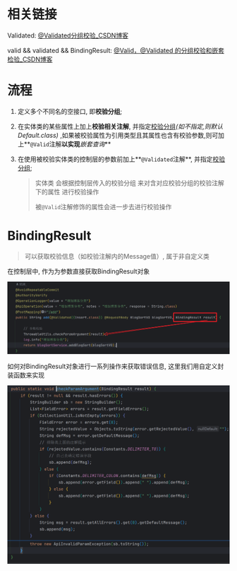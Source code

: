 # 相关链接

Validated: [@Validated分组校验_CSDN博客](https://blog.csdn.net/goxingman/article/details/130201679?ops_request_misc=&request_id=&biz_id=102&utm_term=@Validated({GetList.class})&utm_medium=distribute.pc_search_result.none-task-blog-2~all~sobaiduweb~default-0-130201679.142^v95^chatgptT3_1&spm=1018.2226.3001.4187)

valid && validated && BindingResult: [@Valid，@Validated 的分组校验和嵌套检验_CSDN博客](https://jiming.blog.csdn.net/article/details/127965610?spm=1001.2101.3001.6650.3&utm_medium=distribute.pc_relevant.none-task-blog-2~default~CTRLIST~Rate-3-127965610-blog-130201679.235^v38^pc_relevant_default_base&depth_1-utm_source=distribute.pc_relevant.none-task-blog-2~default~CTRLIST~Rate-3-127965610-blog-130201679.235^v38^pc_relevant_default_base&utm_relevant_index=6)

# 流程

1. 定义多个不同名的空接口, 即**校验分组**;

1. 在实体类的某些属性上加上**校验相关注解**, 并指定<u>校验分组</u>*(如不指定,则默认Default.class)* ,如果被校验属性为引用类型且其属性也含有校验参数,则可加上**`@Valid`注解**以实现***嵌套查询***

1. 在使用被校验实体类的控制层的参数前加上**`@Validated`注解**, 并指定<u>校验分组</u>;

    > 实体类 会根据控制层传入的校验分组 来对含对应校验分组的校验注解下的属性 进行校验操作
    >
    > 被`@Valid`注解修饰的属性会进一步去进行校验操作



# BindingResult

> 可以获取校验信息（如校验注解内的Message值）, 属于非自定义类

在控制层中, 作为为参数直接获取BindingResult对象

![image-20231010154617427](./image-20231010154617427.png)

如何对BindingResult对象进行一系列操作来获取错误信息, 这里我们用自定义封装函数来实现

![image-20231010155018519](./image-20231010155018519.png)
